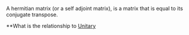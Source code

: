 A hermitian matrix (or a self adjoint matrix), is a matrix that is equal to its conjugate transpose. 

**What is the relationship to [Unitary](Unitary)
